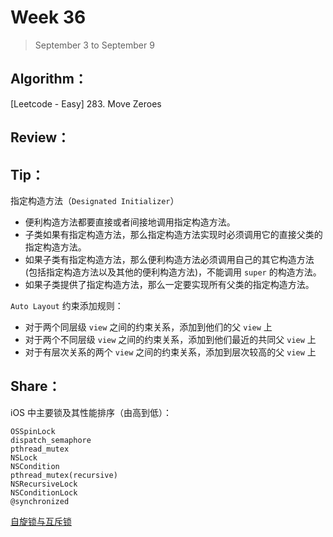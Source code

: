 # Week 36

> September 3 to September 9

## Algorithm：
[Leetcode - Easy] 283. Move Zeroes

## Review：

## Tip：

指定构造方法（`Designated Initializer`）
- 便利构造方法都要直接或者间接地调用指定构造方法。
- 子类如果有指定构造方法，那么指定构造方法实现时必须调用它的直接父类的指定构造方法。
- 如果子类有指定构造方法，那么便利构造方法必须调用自己的其它构造方法(包括指定构造方法以及其他的便利构造方法)，不能调用 `super` 的构造方法。
- 如果子类提供了指定构造方法，那么一定要实现所有父类的指定构造方法。

`Auto Layout` 约束添加规则：
- 对于两个同层级 `view` 之间的约束关系，添加到他们的父 `view` 上
- 对于两个不同层级 `view` 之间的约束关系，添加到他们最近的共同父 `view` 上
- 对于有层次关系的两个 `view` 之间的约束关系，添加到层次较高的父 `view` 上

## Share：

iOS 中主要锁及其性能排序（由高到低）：
```objc
OSSpinLock
dispatch_semaphore
pthread_mutex
NSLock
NSCondition
pthread_mutex(recursive)
NSRecursiveLock
NSConditionLock
@synchronized
```

[自旋锁与互斥锁](https://github.com/wzshare/TimeChip/blob/master/2018/%E8%87%AA%E6%97%8B%E9%94%81%E4%B8%8E%E4%BA%92%E6%96%A5%E9%94%81.md)